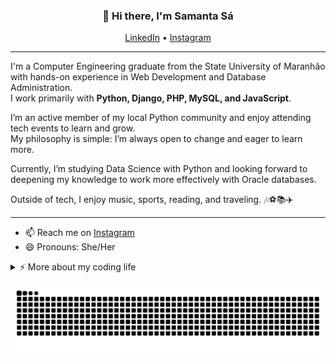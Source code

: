 <h3 align="center">👋 Hi there, I'm Samanta Sá</h3>

<p align="center">
  <a href="https://linkedin.com/in/engsamantasa">LinkedIn</a> •
  <a href="https://instagram.com/samantaks">Instagram</a>
</p>

---

I'm a Computer Engineering graduate from the State University of Maranhão with hands-on experience in Web Development and Database Administration.  
I work primarily with <strong>Python, Django, PHP, MySQL, and JavaScript</strong>.  

I’m an active member of my local Python community and enjoy attending tech events to learn and grow.  
My philosophy is simple: I’m always open to change and eager to learn more.  

Currently, I’m studying Data Science with Python and looking forward to deepening my knowledge to work more effectively with Oracle databases.  

Outside of tech, I enjoy music, sports, reading, and traveling. 🎶⚽📚✈️

---

- 📫 Reach me on [Instagram](https://instagram.com/SEU-INSTAGRAM)  
- 😄 Pronouns: She/Her  


<details>
<summary>⚡️ More about my coding life</summary>
<br/>

<div>
<a href="https://github.com/seu-usuário-aqui">
<img loading="lazy" height="180em" src="https://github-readme-stats.vercel.app/api/top-langs/?username=engsamantasa&layout=compact&langs_count=7&theme=dracula"/>
<img loading="lazy" height="180em" src="https://github-readme-stats.vercel.app/api?username=engsamantasa&show_icons=true&theme=dracula&include_all_commits=true&count_private=true"/>
</div>

</details>


![Snake animation](https://github.com/engsamantasa/engsamantasa/blob/output/snake.svg?color_snake=#ff0000&color_dots=#800080)
